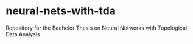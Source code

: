 # neural-nets-with-tda
Repository for the Bachelor Thesis on Neural Networks with Topological Data Analysis
